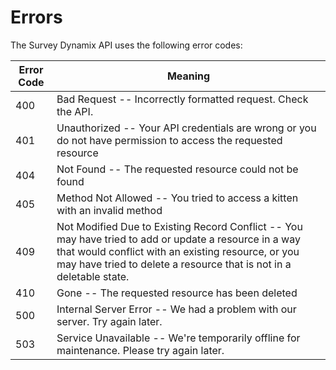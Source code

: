 # Errors

The Survey Dynamix API uses the following error codes:


Error Code | Meaning
---------- | -------
400 | Bad Request -- Incorrectly formatted request. Check the API.
401 | Unauthorized -- Your API credentials are wrong or you do not have permission to access the requested resource
404 | Not Found -- The requested resource could not be found
405 | Method Not Allowed -- You tried to access a kitten with an invalid method
409 | Not Modified Due to Existing Record Conflict -- You may have tried to add or update a resource in a way that would conflict with an existing resource, or you may have tried to delete a resource that is not in a deletable state.
410 | Gone -- The requested resource has been deleted
500 | Internal Server Error -- We had a problem with our server. Try again later.
503 | Service Unavailable -- We're temporarily offline for maintenance. Please try again later.
